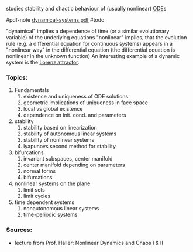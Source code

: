 studies stability and chaotic behaviour of (usually nonlinear) [ODE](ODE.md)s 


#pdf-note [dynamical-systems.pdf](dynamical-systems.pdf)
#todo 


"dynamical" implies a dependence of time (or a similar evolutionary variable) of the underlying equations
"nonlinear" implies, that the evolution rule (e.g. a differential equation for continuous systems) appears in a "nonlinear way" in the differential equation (the differential equation is nonlinear in the unknown function)
An interesting example of a dynamic system is the [Lorenz attractor](Lorenz%20attractor.md).


### Topics:

1. Fundamentals
	1. existence and uniqueness of ODE solutions
	2. geometric implications of uniqueness in face space
	3. local vs global existence
	4. dependence on init. cond. and parameters
2. stability
	1. stability based on linearization
	2. stability of autonomous linear systems
	3. stability of nonlinear systems
	4. lyapunovs second method for stability
3. bifurcations
	1. invariant subspaces, center manifold
	2. center manifold depending on parameters
	3. normal forms
	4. bifurcations
4. nonlinear systems on the plane
	1. limit sets
	2. limit cycles
5. time dependent systems
	1. nonautonomous linear systems
	2. time-periodic systems


### Sources:
-  lecture from Prof. Haller: Nonlinear Dynamics and Chaos I & II